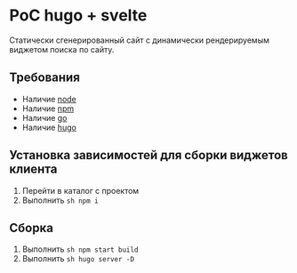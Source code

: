 # PoC hugo + svelte

Статически сгенерированный сайт с динамически рендерируемым виджетом поиска по сайту.

## Требования

+ Наличие [node](https://nodejs.org/en/download/)
+ Наличие [npm](https://www.npmjs.com/get-npm)
+ Наличие [go](https://golang.org/dl/)
+ Наличие [hugo](https://gohugo.io/getting-started/installing/)

## Установка зависимостей для сборки виджетов клиента

1. Перейти в каталог с проектом
2. Выполнить ```sh npm i```

## Сборка

1. Выполнить ```sh npm start build```
2. Выполнить ```sh hugo server -D```
